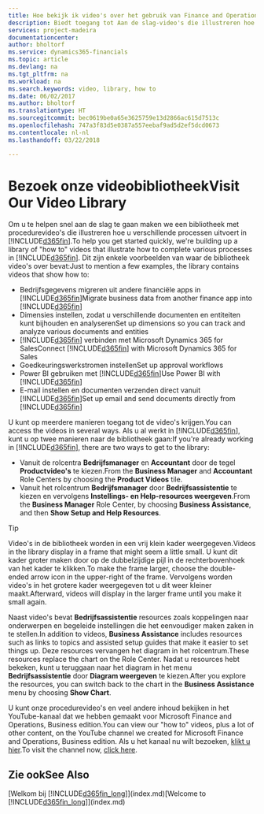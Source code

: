 ```yaml
---
title: Hoe bekijk ik video's over het gebruik van Finance and Operations, Business edition | Microsoft Docs
description: Biedt toegang tot Aan de slag-video's die illustreren hoe u veel voorkomende taken uitvoert.
services: project-madeira
documentationcenter: 
author: bholtorf
ms.service: dynamics365-financials
ms.topic: article
ms.devlang: na
ms.tgt_pltfrm: na
ms.workload: na
ms.search.keywords: video, library, how to
ms.date: 06/02/2017
ms.author: bholtorf
ms.translationtype: HT
ms.sourcegitcommit: bec0619be0a65e3625759e13d2866ac615d7513c
ms.openlocfilehash: 747a3f83d5e0387a557eebaf9ad5d2ef5dcd0673
ms.contentlocale: nl-nl
ms.lasthandoff: 03/22/2018

---
```

# <a name="visit-our-video-library"></a><span data-ttu-id="c4eaf-103">Bezoek onze videobibliotheek</span><span class="sxs-lookup"><span data-stu-id="c4eaf-103">Visit Our Video Library</span></span>
<span data-ttu-id="c4eaf-104">Om u te helpen snel aan de slag te gaan maken we een bibliotheek met procedurevideo's die illustreren hoe u verschillende processen uitvoert in [!INCLUDE[d365fin](includes/d365fin_md.md)].</span><span class="sxs-lookup"><span data-stu-id="c4eaf-104">To help you get started quickly, we're building up a library of "how to" videos that illustrate how to complete various processes in [!INCLUDE[d365fin](includes/d365fin_md.md)].</span></span> <span data-ttu-id="c4eaf-105">Dit zijn enkele voorbeelden van waar de bibliotheek video's over bevat:</span><span class="sxs-lookup"><span data-stu-id="c4eaf-105">Just to mention a few examples, the library contains videos that show how to:</span></span>  

* <span data-ttu-id="c4eaf-106">Bedrijfsgegevens migreren uit andere financiële apps in [!INCLUDE[d365fin](includes/d365fin_md.md)]</span><span class="sxs-lookup"><span data-stu-id="c4eaf-106">Migrate business data from another finance app into [!INCLUDE[d365fin](includes/d365fin_md.md)]</span></span>  
* <span data-ttu-id="c4eaf-107">Dimensies instellen, zodat u verschillende documenten en entiteiten kunt bijhouden en analyseren</span><span class="sxs-lookup"><span data-stu-id="c4eaf-107">Set up dimensions so you can track and analyze various documents and entities</span></span>
* <span data-ttu-id="c4eaf-108">[!INCLUDE[d365fin](includes/d365fin_md.md)] verbinden met Microsoft Dynamics 365 for Sales</span><span class="sxs-lookup"><span data-stu-id="c4eaf-108">Connect [!INCLUDE[d365fin](includes/d365fin_md.md)] with Microsoft Dynamics 365 for Sales</span></span>
* <span data-ttu-id="c4eaf-109">Goedkeuringswerkstromen instellen</span><span class="sxs-lookup"><span data-stu-id="c4eaf-109">Set up approval workflows</span></span>  
* <span data-ttu-id="c4eaf-110">Power BI gebruiken met [!INCLUDE[d365fin](includes/d365fin_md.md)]</span><span class="sxs-lookup"><span data-stu-id="c4eaf-110">Use Power BI with [!INCLUDE[d365fin](includes/d365fin_md.md)]</span></span>  
* <span data-ttu-id="c4eaf-111">E-mail instellen en documenten verzenden direct vanuit [!INCLUDE[d365fin](includes/d365fin_md.md)]</span><span class="sxs-lookup"><span data-stu-id="c4eaf-111">Set up email and send documents directly from [!INCLUDE[d365fin](includes/d365fin_md.md)]</span></span>  

<span data-ttu-id="c4eaf-112">U kunt op meerdere manieren toegang tot de video's krijgen.</span><span class="sxs-lookup"><span data-stu-id="c4eaf-112">You can access the videos in several ways.</span></span> <span data-ttu-id="c4eaf-113">Als u al werkt in [!INCLUDE[d365fin](includes/d365fin_md.md)], kunt u op twee manieren naar de bibliotheek gaan:</span><span class="sxs-lookup"><span data-stu-id="c4eaf-113">If you're already working in [!INCLUDE[d365fin](includes/d365fin_md.md)], there are two ways to get to the library:</span></span>

* <span data-ttu-id="c4eaf-114">Vanuit de rolcentra **Bedrijfsmanager** en **Accountant** door de tegel **Productvideo's** te kiezen.</span><span class="sxs-lookup"><span data-stu-id="c4eaf-114">From the **Business Manager** and **Accountant** Role Centers by choosing the **Product Videos** tile.</span></span>  
* <span data-ttu-id="c4eaf-115">Vanuit het rolcentrum **Bedrijfsmanager** door **Bedrijfsassistentie** te kiezen en vervolgens **Instellings- en Help-resources weergeven**.</span><span class="sxs-lookup"><span data-stu-id="c4eaf-115">From the **Business Manager** Role Center, by choosing **Business Assistance**, and then **Show Setup and Help Resources**.</span></span>  

> [!Tip]  
> <span data-ttu-id="c4eaf-116">Video's in de bibliotheek worden in een vrij klein kader weergegeven.</span><span class="sxs-lookup"><span data-stu-id="c4eaf-116">Videos in the library display in a frame that might seem a little small.</span></span> <span data-ttu-id="c4eaf-117">U kunt dit kader groter maken door op de dubbelzijdige pijl in de rechterbovenhoek van het kader te klikken.</span><span class="sxs-lookup"><span data-stu-id="c4eaf-117">To make the frame larger, choose the double-ended arrow icon in the upper-right of the frame.</span></span> <span data-ttu-id="c4eaf-118">Vervolgens worden video's in het grotere kader weergegeven tot u dit weer kleiner maakt.</span><span class="sxs-lookup"><span data-stu-id="c4eaf-118">Afterward, videos will display in the larger frame until you make it small again.</span></span>  

<span data-ttu-id="c4eaf-119">Naast video's bevat **Bedrijfsassistentie** resources zoals koppelingen naar onderwerpen en begeleide instellingen die het eenvoudiger maken zaken in te stellen.</span><span class="sxs-lookup"><span data-stu-id="c4eaf-119">In addition to videos, **Business Assistance** includes resources such as links to topics and assisted setup guides that make it easier to set things up.</span></span> <span data-ttu-id="c4eaf-120">Deze resources vervangen het diagram in het rolcentrum.</span><span class="sxs-lookup"><span data-stu-id="c4eaf-120">These resources replace the chart on the Role Center.</span></span> <span data-ttu-id="c4eaf-121">Nadat u resources hebt bekeken, kunt u teruggaan naar het diagram in het menu **Bedrijfsassistentie** door **Diagram weergeven** te kiezen.</span><span class="sxs-lookup"><span data-stu-id="c4eaf-121">After you explore the resources, you can switch back to the chart in the **Business Assistance** menu by choosing **Show Chart**.</span></span>  
  
<span data-ttu-id="c4eaf-122">U kunt onze procedurevideo's en veel andere inhoud bekijken in het YouTube-kanaal dat we hebben gemaakt voor Microsoft Finance and Operations, Business edition.</span><span class="sxs-lookup"><span data-stu-id="c4eaf-122">You can view our "how to" videos, plus a lot of other content, on the YouTube channel we created for Microsoft Finance and Operations, Business edition.</span></span> <span data-ttu-id="c4eaf-123">Als u het kanaal nu wilt bezoeken, [klikt u hier](https://go.microsoft.com/fwlink/?linkid=851533).</span><span class="sxs-lookup"><span data-stu-id="c4eaf-123">To visit the channel now, [click here](https://go.microsoft.com/fwlink/?linkid=851533).</span></span>

## <a name="see-also"></a><span data-ttu-id="c4eaf-124">Zie ook</span><span class="sxs-lookup"><span data-stu-id="c4eaf-124">See Also</span></span>
<span data-ttu-id="c4eaf-125">[Welkom bij [!INCLUDE[d365fin_long](includes/d365fin_long_md.md)]](index.md)</span><span class="sxs-lookup"><span data-stu-id="c4eaf-125">[Welcome to [!INCLUDE[d365fin_long](includes/d365fin_long_md.md)]](index.md)</span></span>


